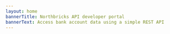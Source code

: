 ```yaml
---
layout: home
bannerTitle: Northbricks API developer portal
bannerText: Access bank account data using a simple REST API
---
```

